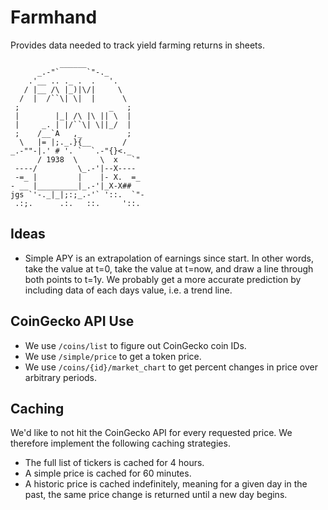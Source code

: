 # Farmhand

Provides data needed to track yield farming returns in sheets.

```
           ______
      _.-"`      `"-._
    .'__ .. ._ .  .   '.
   / |__ /\ |_)|\/|     \
  /  |  /``\| \|  |      \
 ;                    _   ;
 |        |_| /\ |\ || \  |
 |     _. | |/``\| \||_/  |
 ;    /__`A   ,_          ;
  \   |= |;._.}{__       /
_.-""-|.' # '. `  `.-"{}<._
      / 1938  \     \  x   `"
 ----/         \_.-'|--X----
 -=_ |         |    |- X.  =_
- __ |_________|_.-'|_X-X##
jgs `'-._|_|;:;_.-'` '::.  `"-
 .:;.      .:.   ::.     '::.
```

## Ideas

- Simple APY is an extrapolation of earnings since start. In other words, take the value at t=0, take the value at t=now, and draw a line through both points to t=1y. We probably get a more accurate prediction by including data of each days value, i.e. a trend line.

## CoinGecko API Use

- We use `/coins/list` to figure out CoinGecko coin IDs.
- We use `/simple/price` to get a token price.
- We use `/coins/{id}/market_chart` to get percent changes in price over arbitrary periods.

## Caching

We'd like to not hit the CoinGecko API for every requested price. We therefore implement the following caching strategies.

- The full list of tickers is cached for 4 hours.
- A simple price is cached for 60 minutes.
- A historic price is cached indefinitely, meaning for a given day in the past, the same price change is returned until a new day begins.
